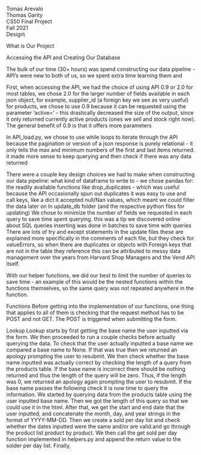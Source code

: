 Tomas Arevalo\
Thomas Garity\
CS50 Final Project\
Fall 2021\
Design\

What is Our Project


Accessing the API and Creating Our Database

The bulk of our time (30+ hours) was spend constructing our data pipeline - API’s were new to both of us, so we spent extra time learning them and 

First, when accessing the API, we had the choice of using API 0.9 or 2.0
for most tables, we chose 2.0 for the larger number of fields available in each json object, for example, supplier_id (a foreign key we see as very useful)
for products, we chose to use 0.9 because it can be requested using the parameter ‘active=’ - this drastically decreased the size of the output, since it only returned currently active products (ones we sell and stock right now). The general benefit of 0.9 is that it offers more parameters

In API_load.py,
we chose to use while loops to iterate through the API because the pagination or version of a json response is purely relational - it only tells the max and minimum numbers of the first and last items returned. it made more sense to keep querying and then check if there was any data returned

There were a couple key design choices we had to make when constructing our data pipeline:
what kind of dataframe to write to - we chose pandas for:
 the readily available functions like drop_duplicates - which was useful because the API occasionally spun out duplicates
it was easy to use and call keys, like a dict
it accepted null/Nan values, which meant we could filter the data later on
In update_db folder (and the respective python files for updating)
We chose to minimize the number of fields we requested in each query to save time spent querying. this was a tip we discovered online about SQL queries
inserting was done in batches to save time with queries
There are lots of try and except statements in the update files
these are explained more specifically in the comments of each file, but they check for valueErrors, so when there are duplicates or objects with Foreign keys that are not in the table they reference
this can be attributed to messy data management over the years from Harvard Shop Managers and the Vend API itself.

With our helper functions, we did our best to limit the number of queries to save time - an example of this would be the nested functions within the functions themselves, so the same query was not repeated anywhere in the function.

Functions
Before getting into the implementation of our functions, one thing that applies to all of them is checking that the request method has to be POST and not GET. The POST is triggered when submitting the form.


Lookup
Lookup starts by first getting the base name the user inputted via the form. We then proceeded to run a couple checks before actually querying the data. To check that the user actually inputted a base name we compared a base name to None. If that was true then we returned an apology prompting the user to resubmit. We then check whether the base name inputted was actually correct by checking the length of a query from the products table. If the base name is incorrect there should be nothing returned and thus the length of the query will be zero. Thus, if the length was 0, we returned an apology again prompting the user to resubmit.
 If the base name passes the following check it is now time to query the information. We started by querying data from the products table using the user inputted base name. Then we got the length of this query so that we could use it in the html. After that, we get the start and end date that the user inputted, and concatenate the month, day, and year strings in the format of YYYY-MM-DD. Then we create a sold per day list and check whether the dates inputted were the same and/or are valid.and go through the product list product by product. We then call the get sold per day function implemented in helpers.py and append the return value to the solder per day list. Finally, 



